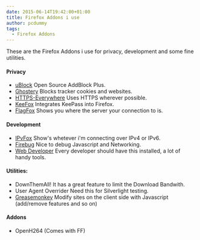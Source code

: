 ```yaml
---
date: 2015-06-14T19:42:00+01:00
title: Firefox Addons i use
author: pcdummy
tags:
  - Firefox Addons
---
```

These are the Firefox Addons i use for privacy, development and some fine utilities.<!--more-->

#### Privacy
- [uBlock](https://github.com/gorhill/uBlock)
  Open Source AddBlock Plus.
- [Ghostery](https://addons.mozilla.org/de/firefox/addon/ghostery/)
  Blocks tracker cookies and websites.
- [HTTPS-Everywhere](https://www.eff.org/de/https-everywhere)
  Uses HTTPS wherever possible.
- [KeeFox](https://addons.mozilla.org/de/firefox/addon/keefox/)
  Integrates KeePass into Firefox.
- [FlagFox](https://addons.mozilla.org/de/firefox/addon/flagfox/)
  Shows you where the server your connection to is.

#### Development
- [IPvFox](https://addons.mozilla.org/de/firefox/addon/ipvfox/)
  Show's whetever i'm connecting over IPv4 or IPv6.
- [Firebug](https://addons.mozilla.org/de/firefox/addon/firebug/)
  Nice to debug Javascript and Networking.
- [Web Developer](https://addons.mozilla.org/de/firefox/addon/web-developer/)
  Every developer should have this installed, a lot of handy tools.

#### Utilities:
- DownThemAll!
	It has a great feature to limit the Download Bandwith.
- User Agent Overrider
  Need this for Silverlight testing.
- [Greasemonkey](https://addons.mozilla.org/de/firefox/addon/greasemonkey/)
  Modify sites on the client side with Javascript (add/remove features and so on)

#### Addons
- OpenH264 (Comes with FF)
